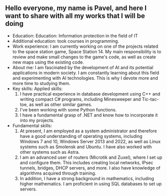 ## Hello everyone, my name is Pavel, and here I want to share with all my works that I will be doing

- Education: Education: Information protection in the field of IT
- Additional education: took courses in programming.
- Work experience: I am currently working on one of the projects related to the space station game, Space Station 14. My main responsibility is to review and make small changes to the game's code, as well as create new maps using the existing code.
- About me: I am fascinated by the development of AI and its potential applications in modern society. I am constantly learning about this field and experimenting with AI technologies. This is why I devote more and more time to studying them.
- Key skills: 
  Applied skills: 
  1) I have practical experience in database development using C++ and writing compact C# programs, including Minesweeper and Tic-tac-toe, as well as other similar games.
  2) I've been working with some Python functions.
  3) I have a fundamental grasp of .NET and know how to incorporate it into my projects.
- Fundamental skills: 
  1) At present, I am employed as a system administrator and therefore have a good understanding of operating systems, including Windows 7 and 10, Windows Server 2013 and 2022, as well as Linux systems such as Smolensk and Ubuntu. I have also worked with other systems such as Astra.
  2) I am an advanced user of routers (Microtik and Zuxel), where I set up and configure them. This includes creating local networks, IPsec tunnels, bridges, DHCP servers, and more. I also have knowledge of algorithms acquired through training.
  3) In addition, I have a strong background in mathematics, including higher mathematics. I am proficient in using SQL databases to set up servers.
